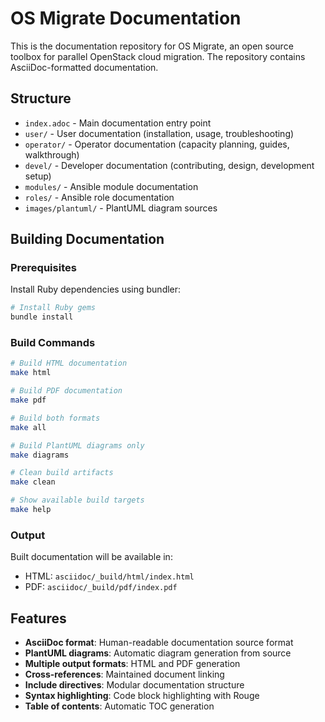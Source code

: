 # OS Migrate Documentation

This is the documentation repository for OS Migrate, an open source toolbox for parallel OpenStack cloud migration. The repository contains AsciiDoc-formatted documentation.

## Structure

- `index.adoc` - Main documentation entry point
- `user/` - User documentation (installation, usage, troubleshooting)
- `operator/` - Operator documentation (capacity planning, guides, walkthrough)
- `devel/` - Developer documentation (contributing, design, development setup)
- `modules/` - Ansible module documentation
- `roles/` - Ansible role documentation  
- `images/plantuml/` - PlantUML diagram sources

## Building Documentation

### Prerequisites

Install Ruby dependencies using bundler:

```bash
# Install Ruby gems
bundle install
```

### Build Commands

```bash
# Build HTML documentation
make html

# Build PDF documentation  
make pdf

# Build both formats
make all

# Build PlantUML diagrams only
make diagrams

# Clean build artifacts
make clean

# Show available build targets
make help
```

### Output

Built documentation will be available in:
- HTML: `asciidoc/_build/html/index.html`
- PDF: `asciidoc/_build/pdf/index.pdf`

## Features

- **AsciiDoc format**: Human-readable documentation source format
- **PlantUML diagrams**: Automatic diagram generation from source
- **Multiple output formats**: HTML and PDF generation
- **Cross-references**: Maintained document linking
- **Include directives**: Modular documentation structure
- **Syntax highlighting**: Code block highlighting with Rouge
- **Table of contents**: Automatic TOC generation
